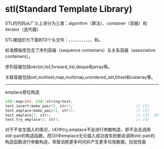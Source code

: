 # stl(Standard Template Library)

STL的代码从广义上讲分为三类：algorithm（算法）、container（容器）和iterator（迭代器）

STL被组织为下面的13个头文件：<algorithm>、<deque>、<functional>、<iterator>、<vector>、<list>、<map>、<memory>、<numeric>、<queue>、<set>、<stack>和<utility>。

标准模板库包含了序列容器（sequence containers）与关系容器（associative containers）。

序列容器包括vector,list,forward_list,deque和array等。

关联容器包括set,multiset,map,multimap,unordered_set,bitset和valarray等。



---





emplace原位构造

```cpp
std::map<int, std::string>test;
test.insert(make_pair(1, str));								// (1)
test.emplace(make_pair(1, str));							// (2)
test.emplace(2, str);										// (3)  也可写作test.emplace<int, std::string>(2, str);	
test.try_emplace(3, str);									// (4)


```

对于不发生插入的情况，(4)中try_emplace不会进行参数构造，即不会去调用std::pair的构造函数，而(3)中emplace无论插入成功或失败都会调用std::pair的构造函数进行参数构造，导致消耗更多时间并产生更多垃圾数据，拉低性能

